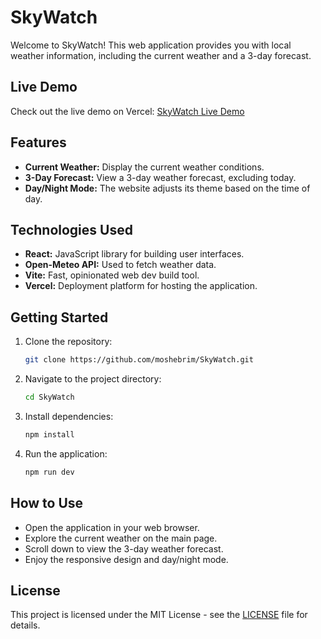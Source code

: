 # SkyWatch

Welcome to SkyWatch! This web application provides you with local weather information, including the current weather and a 3-day forecast.

## Live Demo
Check out the live demo on Vercel: [SkyWatch Live Demo](https://skywatch-101.vercel.app/)

## Features
- **Current Weather:** Display the current weather conditions.
- **3-Day Forecast:** View a 3-day weather forecast, excluding today.
- **Day/Night Mode:** The website adjusts its theme based on the time of day.

## Technologies Used
- **React:** JavaScript library for building user interfaces.
- **Open-Meteo API:** Used to fetch weather data.
- **Vite:** Fast, opinionated web dev build tool.
- **Vercel:** Deployment platform for hosting the application.

## Getting Started
1. Clone the repository:
   ```bash
   git clone https://github.com/moshebrim/SkyWatch.git
   ```
2. Navigate to the project directory:
   ```bash
   cd SkyWatch
   ```
3. Install dependencies:
   ```bash
   npm install
   ```
4. Run the application:
   ```bash
   npm run dev
   ```

## How to Use
- Open the application in your web browser.
- Explore the current weather on the main page.
- Scroll down to view the 3-day weather forecast.
- Enjoy the responsive design and day/night mode.

## License
This project is licensed under the MIT License - see the [LICENSE](LICENSE) file for details.


